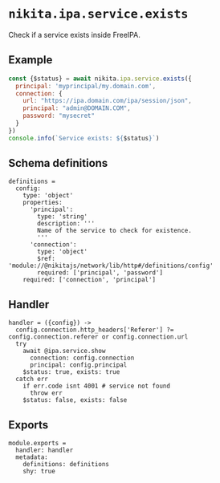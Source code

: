 
# `nikita.ipa.service.exists`

Check if a service exists inside FreeIPA.

## Example

```js
const {$status} = await nikita.ipa.service.exists({
  principal: 'myprincipal/my.domain.com',
  connection: {
    url: "https://ipa.domain.com/ipa/session/json",
    principal: "admin@DOMAIN.COM",
    password: "mysecret"
  }
})
console.info(`Service exists: ${$status}`)
```

## Schema definitions

    definitions =
      config:
        type: 'object'
        properties:
          'principal':
            type: 'string'
            description: '''
            Name of the service to check for existence.
            '''
          'connection':
            type: 'object'
            $ref: 'module://@nikitajs/network/lib/http#/definitions/config'
            required: ['principal', 'password']
        required: ['connection', 'principal']


## Handler

    handler = ({config}) ->
      config.connection.http_headers['Referer'] ?= config.connection.referer or config.connection.url
      try
        await @ipa.service.show
          connection: config.connection
          principal: config.principal
        $status: true, exists: true
      catch err
        if err.code isnt 4001 # service not found
          throw err
        $status: false, exists: false
      

## Exports

    module.exports =
      handler: handler
      metadata:
        definitions: definitions
        shy: true
